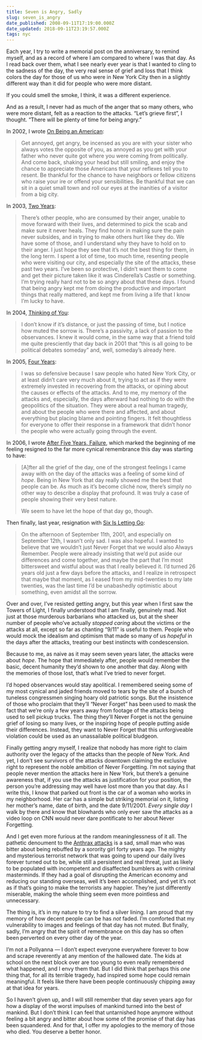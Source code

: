 ```yaml
---
title: Seven is Angry, Sadly
slug: seven_is_angry
date_published: 2008-09-11T17:19:00.000Z
date_updated: 2018-09-11T23:19:57.000Z
tags: nyc
---
```


Each year, I try to write a memorial post on the anniversary, to remind myself, and as a record of where I am compared to where I was that day. As I read back over them, what I see nearly ever year is that I wanted to cling to the sadness of the day, the very real sense of grief and loss that I think colors the day for those of us who were in New York City then in a slightly different way than it did for people who were more distant.

If you could smell the smoke, I think, it was a different experience.

And as a result, I never had as much of the anger that so many others, who were more distant, felt as a reaction to the attacks. “Let’s grieve first”, I thought. “There will be plenty of time for being angry.”

In 2002, I wrote [On Being an American](/2002/09/on-being-an-ame):

> Get annoyed, get angry, be incensed as you are with your sister who always votes the opposite of you, as annoyed as you get with your father who never quite got where you were coming from politically. And come back, shaking your head but still smiling, and enjoy the chance to appreciate those Americans that your reflexes tell you to resent. Be thankful for the chance to have neighbors or fellow citizens who raise your ire or offend your sensibilities. Be thankful that we can sit in a quiet small town and roll our eyes at the inanities of a visitor from a big city.

In 2003, [Two Years](/2003/09/two-years):

> There’s other people, who are consumed by their anger, unable to move forward with their lives, and determined to pick the scab and make sure it never heals. They find honor in making sure the pain never subsides, and in trying to make others hurt like they do. We have some of those, and I understand why they have to hold on to their anger. I just hope they see that it’s not the best thing for them, in the long term. I spent a lot of time, too much time, resenting people who were visiting our city, and especially the site of the attacks, these past two years. I’ve been so protective, I didn’t want them to come and get their picture taken like it was Cinderella’s Castle or something. I’m trying really hard not to be so angry about that these days. I found that being angry kept me from doing the productive and important things that really mattered, and kept me from living a life that I know I’m lucky to have.

In 2004, [Thinking of You](/2004/09/thinking-of-you):

> I don’t know if it’s distance, or just the passing of time, but I notice how muted the sorrow is. There’s a passivity, a lack of passion to the observances. I knew it would come, in the same way that a friend told me quite presciently that day back in 2001 that “this is all going to be political debates someday” and, well, someday’s already here.

In 2005, [Four Years](/2005/09/four-years):

> I was so defensive because I saw people who hated New York City, or at least didn’t care very much about it, trying to act as if they were extremely invested in recovering from the attacks, or opining about the causes or effects of the attacks. And to me, my memory of the attacks and, especially, the days afterward had nothing to do with the geopolitics of the situation. They were about a real human tragedy, and about the people who were there and affected, and about everything but placing blame and pointing fingers. It felt thoughtless for everyone to offer their response in a framework that didn’t honor the people who were actually going through the event.

In 2006, I wrote [After Five Years, Failure](/2006/09/after-five-years-failure), which marked the beginning of me feeling resigned to the far more cynical remembrance this day was starting to have:

> [A]fter all the grief of the day, one of the strongest feelings I came away with on the day of the attacks was a feeling of some kind of *hope*. Being in New York that day really showed me the best that people can be. As much as it’s become cliché now, there’s simply no other way to describe a display that profound. It was truly a case of people showing their very best nature.
> 
> We seem to have let the hope of that day go, though.

Then finally, last year, resignation with [Six Is Letting Go](/2007/09/six-is-letting-go):

> On the afternoon of September 11th, 2001, and especially on September 12th, I wasn’t only sad. I was also hopeful. I wanted to believe that we wouldn’t just Never Forget that we would also Always Remember. People were already insisting that we’d put aside our differences and come together, and maybe the part that I’m most bittersweet and wistful about was that I really believed it. I’d turned 26 years old just a few days before the attacks, and I realize in retrospect that maybe that moment, as I eased from my mid-twenties to my late twenties, was the last time I’d be unabashedly optimistic about something, even amidst all the sorrow.

Over and over, I’ve resisted getting angry, but this year when I first saw the Towers of Light, I finally understood that I am finally, genuinely mad. Not just at those murderous barbarians who attacked us, but at the sheer number of people who’ve actually *stopped caring* about the victims or the attacks at all, except so far as chanting “9/11” is useful to them. People who would mock the idealism and optimism that made so many of us *hopeful* in the days after the attacks, treating our best instincts with condescension.

Because to me, as naive as it may seem seven years later, the attacks were about *hope*. The hope that immediately after, people would remember the basic, decent humanity they’d shown to one another that day. Along with the memories of those lost, that’s what I’ve tried to never forget.

I’d hoped observances would stay apolitical. I remembered seeing some of my most cynical and jaded friends moved to tears by the site of a bunch of tuneless congressmen singing hoary old patriotic songs. But the insistence of those who proclaim that they’ll “Never Forget” has been used to mask the fact that we’re only a few years away from footage of the attacks being used to sell pickup trucks. The thing they’ll Never Forget is not the genuine grief of losing so many lives, or the inspiring hope of people putting aside their differences. Instead, they want to Never Forget that this unforgiveable violation could be used as an unassailable political bludgeon.

Finally getting angry myself, I realize that nobody has more right to claim authority over the legacy of the attacks than the people of New York. And yet, I don’t see survivors of the attacks downtown claiming the exclusive right to represent the noble ambition of Never Forgetting. I’m not saying that people never mention the attacks here in New York, but there’s a genuine awareness that, if you use the attacks as justification for your position, the person you’re addressing may well have lost more than you that day. As I write this, I know that parked out front is the car of a woman who works in my neighborhood. Her car has a simple but striking memorial on it, listing her mother’s name, date of birth, and the date 9/11/2001. *Every single day* I walk by there and know that blowhards who only ever saw the attacks as a video loop on CNN would never dare pontificate to her about Never Forgetting.

And I get even more furious at the random meaninglessness of it all. The pathetic denoument to the [Anthrax attacks](http://en.wikipedia.org/wiki/2001_anthrax_attacks) is a sad, small man who was bitter about being rebuffed by a sorority girl forty years ago. The mighty and mysterious terrorist network that was going to upend our daily lives forever turned out to be, while still a persistent and real threat, just as likely to be populated with incompetent and disaffected bumblers as with criminal masterminds. If they had a goal of disrupting the American economy and reducing our standing overseas, well it’s been accomplished, and yet it’s not as if that’s going to make the terrorists any happier. They’re just differently miserable, making the whole thing seem even more pointless and unnecessary.

The thing is, it’s in my nature to try to find a silver lining. I am proud that my memory of how decent people can be has *not* faded. I’m comforted that my vulnerability to images and feelings of that day has not muted. But finally, sadly, I’m angry that the spirit of remembrance on this day has so often been perverted on every other day of the year.

I’m not a Pollyanna — I don’t expect everyone everywhere forever to bow and scrape reverently at any mention of the hallowed date. The kids at school on the next block over are too young to even really remembered what happened, and I envy them that. But I did think that perhaps this *one* thing that, for all its terrible tragedy, had inspired some hope could remain meaningful. It feels like there have been people continuously chipping away at that idea for years.

So I haven’t given up, and I will still remember that day seven years ago for how a display of the worst impulses of mankind turned into the best of mankind. But I don’t think I can feel that untarnished hope anymore without feeling a bit angry and bitter about how some of the promise of that day has been squandered. And for that, I offer my apologies to the memory of those who died. You deserve a better honor.
